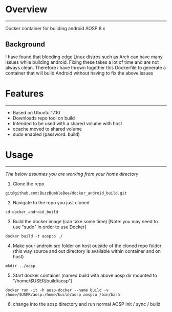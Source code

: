 # Overview
------------ 
Docker container for building android AOSP 8.x
 
 
## Background
I have found that bleeding edge Linux distros such as Arch can have many 
issues while building android. Fixing these takes a lot of time and are not always clean. 
Therefore i have thrown together this Dockerfile to generate a container that will build 
Android without having to fix the above issues 
 
 
# Features
------------ 
 
* Based on Ubuntu 17.10
* Downloads repo tool on build 
* Intended to be used with a shared volume with host 
* ccache moved to shared volume
* sudo enabled (password: build) 
 
# Usage
------------ 

*The below assumes you are working from your home directory*   

1. Clone the repo
```
git@github.com:BuzzBumbleBee/docker_android_build.git
```
2. Navigate to the repo you just cloned
```
cd docker_android_build
``` 
3. Build the docker image (can take some time) [Note: you may need to use "sudo" in order to use Docker]
```
docker build -t aosp:o ./
``` 
4. Make your android src folder on host outside of the cloned repo folder (this way source and out directory is available within container and on host)
```
mkdir ../aosp
```
5. Start docker container (named build with above aosp dir mounted to "/home/$USER/build/aosp") 
```
docker run -it -h aosp-docker --name build -v /home/$USER/aosp:/home/build/aosp aosp:o /bin/bash
```
6. change into the aosp directory and run normal AOSP init / sync / build

